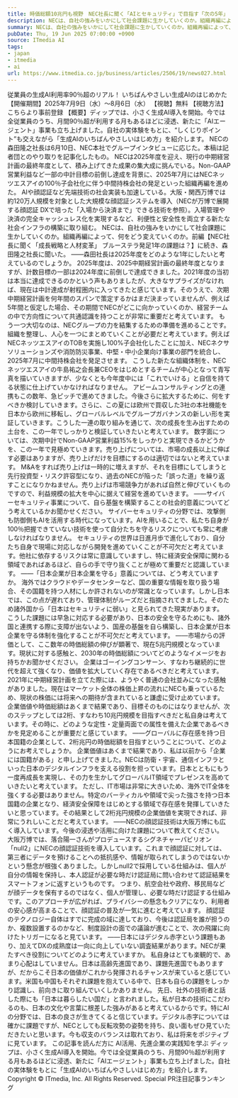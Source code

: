```yaml
---
title: 時価総額10兆円も視野　NEC社長に聞く「AIとセキュリティ」で目指す「次の5年」
description: NECは、自社の強みをいかにして社会課題に生かしていくのか。組織再編によって、何をどう変えていくのか。森田隆之社長に聞いた。
summary: NECは、自社の強みをいかにして社会課題に生かしていくのか。組織再編によって、何をどう変えていくのか。森田隆之社長に聞いた。
pubDate: Thu, 19 Jun 2025 07:00:00 +0900
source: ITmedia AI
tags:
- japan
- itmedia
- ai
url: https://www.itmedia.co.jp/business/articles/2506/19/news027.html
---
```


従業員の生成AI利用率90％超のリアル！ いちばんやさしい生成AIのはじめかた
【開催期間】2025年7月9日（水）〜8月6日（水）
【視聴】無料
【視聴方法】こちらより事前登録
【概要】ディップでは、小さく生成AI導入を開始。今では全従業員のうち、月間90％超が利用する月もあるほどに浸透、新たに「AIエージェント」事業も立ち上げました。自社の実体験をもとに、“しくじりポイント”も交えながら「生成AIのいちばんやさしいはじめ方」を紹介します。
NECの森田隆之社長は6月10日、NEC本社でグループインタビューに応じた。本稿は記者団とのやり取りを記事化したもの。
NECは2025年度を迎え、現行の中期経営計画の最終年度として、積み上げてきた成果の集大成に挑んでいる。Non-GAAP営業利益など一部の中計目標の前倒し達成を背景に、2025年7月にはNECネッツエスアイの100％子会社化に伴う中間持株会社の発足といった組織再編を進めた。
AIや顔認証など先端技術の社会実装も加速している。大阪・関西万博では約120万人規模を対象とした大規模な顔認証システムを導入（NECが万博で展開する顔認証 DXで培った「入場から決済まで」できる技術を参照）。入場管理や決済の完全キャッシュレス化を実現するなど、利便性と安全性を両立する新たな社会インフラの構築に取り組む。
NECは、自社の強みをいかにして社会課題に生かしていくのか。組織再編によって、何をどう変えていくのか。前編【NEC社長に聞く「成長戦略と人材変革」 ブルーステラ発足1年の課題は？】に続き、森田隆之社長に聞いた。
――森田社長は2025年度をどのような1年にしたいと考えているのでしょうか。
2025年度は、2025中期経営計画の最終年度となりますが、計数目標の一部は2024年度に前倒しで達成できました。2021年度の当初は本当に達成できるのかという声もありましたが、大きなサプライズがなければ、現在は中計達成が射程圏内に入ってきたと感じています。そのうえで、次期中期経営計画を何年間のスパンで策定するかはまだ決まっていませんが、例えば5年間と仮定した場合、その期間でNECがどこに向かっていくのか、経営チームの中で方向性について共通認識を持つことが非常に重要だと考えています。
もう一つ大切なのは、NECグループの力を結集するための準備を進めることです。組織を整理し、人心を一つにまとめていくことが必要だと考えています。例えばNECネッツエスアイのTOBを実施し100%子会社化したことに加え、NECネクサソリューションズや消防防災事業、中堅・中小企業向け事業の部門を統合し、2025年7月に中間持株会社を発足させます。
こうした新たな組織体制を、NECネッツエスアイの牛島祐之会長兼CEOをはじめとするチームが中心となって青写真を描いていきますが、少なくとも今年度中には「これでいける」と自信を持てる状態に仕上げていかなければなりません。
アビームコンサルティングとの連携もこの数年、急ピッチで進めてきました。今後さらに拡大するために、何をすべきか検討していきます。さらに、この夏には欧州で買収した3社の本社機能を日本から欧州に移転し、グローバルレベルでグループガバナンスの新しい形を実証していきます。こうした一連の取り組みを通じて、次の成長を生み出すための土台を、この一年でしっかりと検証していきたいと考えています。
数字面については、次期中計でNon-GAAP営業利益15%をしっかりと実現できるかどうかを、この一年で見極めていきます。売り上げについては、市場の成長以上に伸ばす必要はありますが、売り上げだけを目標にするのは適切ではないと考えています。
M&Aをすれば売り上げは一時的に増えますが、それを目標にしてしまうと先行投資型・リスク許容型になり、過去のNECが陥った「誤った道」を繰り返すことになりかねません。売り上げは市場競争力があれば自然と伸びていくものですので、利益規模の拡大を中心に据えて経営を進めていきます。
――サイバーセキュリティ事業について、自ら基盤を構築することの社会的意義についてどう考えているかお聞かせください。
サイバーセキュリティの分野では、攻撃側も防御側もAIを活用する時代になっています。AIを用いることで、私たち自身が100％把握できていない技術を使って自分たちを守るリスクについても常に考慮しなければなりません。
セキュリティの世界は日進月歩で進化しており、自分たち自身で現場に対応しながら開発を進めていくことが不可欠だと考えています。他社に依存するリスクは常に意識していますし、特に経済安全保障に関わる領域であればあるほど、自らの手で守り抜くことが極めて重要だと認識しています。
――「日本企業が日本企業を守る」意義については、どう考えていますか。
海外ではクラウドやデータセンターなど、国の重要な情報を取り扱う場合、その国籍を持つ人材にしか許されないのが常識となっています。しかし日本では、この点が遅れており、管理体制がルーズだと指摘されてきました。そのため諸外国から「日本はセキュリティに弱い」と見られてきた現実があります。
こうした課題には早急に対応する必要があり、日本の安全を守るためにも、諸外国と連携する際に支障が出ないよう、国産の基盤を自ら構築し、日本企業が日本企業を守る体制を強化することが不可欠だと考えています。
――市場からの評価として、ここ数年の時価総額の伸びが顕著で、現在5兆円規模となっています。現状に対する感触と、2030年の時価総額についてどのようなイメージをお持ちかお聞かせください。
企業はゴーイングコンサーン、すなわち継続的に世代を超えて強くなり、価値を拡大していく存在であるべきだと考えています。2021年に中期経営計画を立てた際には、ようやく普通の会社並みになった感触がありました。現在はマーケット全体の株価上昇の流れにNECも乗っているため、現状の株価には将来への期待が含まれていると謙虚に受け止めています。
企業価値や時価総額はあくまで結果であり、目標そのものにはなりませんが、次のステップとしては2桁、すなわち10兆円規模を目指すべきだと私自身は考えています。その時に、どのような定性・定量両面での属性を備えた企業であるべきかを見定めることが重要だと感じています。
――グローバルに存在感を持つ日本国籍の企業として、2桁兆円の時価総額を目指すということについて、どのようにお考えでしょうか。
企業価値はあくまで結果であり、私は以前から「企業には国籍がある」と申し上げてきました。NECは防衛・宇宙、通信インフラといった日本のデジタルインフラを支える役割を担っています。日本とともにもう一度再成長を実現し、その力を生かしてグローバルIT領域でプレゼンスを高めていきたいと考えています。
ただし、IT市場は非常に大きいため、海外でIT全体を強くする必要はありません。特定のバーティカルや領域で尖った強さを持つ日本国籍の企業となり、経済安全保障をはじめとする領域で存在感を発揮していきたいと思っています。その結果として2桁兆円規模の企業価値を実現できれば、非常にうれしいことだと考えています。
――NECの顔認証技術は大阪万博にも広く導入しています。今後の浸透や活用に向けた課題について教えてください。
大阪万博では、落合陽一さんがプロデュースするシグネチャーパビリオン「null2」にNECの顔認証技術を導入しています。これまで顔認証に対しては、第三者にデータを預けることへの抵抗感や、情報が取られてしまうのではないかという懸念が根強くありました。しかしnull2で採用している仕組みは、個人が自分の情報を保持し、本人認証が必要な時だけ認証局に問い合わせて認証結果をスマートフォンに返すというものです。
つまり、航空会社や政府、移民局などが顔データを保有するのではなく、個人が管理し、必要な時だけ認証する仕組みです。このアプローチが広がれば、プライバシーの懸念もクリアになり、利用者の安心感が高まることで、顔認証の普及が一気に進むと考えています。
顔認証のテクノロジー自体はすでに完成の域に達しており、今後は認証局を誰が担うのか、複数設置するのかなど、制度設計の面での議論が進むことで、次の飛躍に向けたトリガーになると見ています。
――日本にはデジタル赤字という課題もあり、加えてDXの成熟度は一向に向上していない調査結果があります。NECが果たすべき役割についてどのように考えていますか。
私自身はとても楽観的で、あまり心配はしていません。日本は高齢先進国であり、課題先進国でもありますが、だからこそ日本の価値がこれから発揮されるチャンスが来ていると感じています。米国も中国もそれぞれ課題を抱えている中で、日本も自らの課題をしっかり認識し、前向きに取り組んでいくしかありません。
先日、社外の技術者と話した際にも「日本は暮らしたい国だ」と言われました。私が日本の技術にこだわるのも、日本の文化や言葉に根差した強みがあると考えているからです。特にAIの分野では、日本の良さが生きてくると信じています。デジタル赤字については確かに課題ですが、NECとしても反転攻勢の姿勢を持ち、良い面もぜひ見ていただきたいと思います。今も収支のバランスは取れており、私は将来をポジティブに見ています。
この記事を読んだ方に AI活用、先進企業の実践知を学ぶ
ディップは、小さく生成AI導入を開始。今では全従業員のうち、月間90％超が利用する月もあるほどに浸透、新たに「AIエージェント」事業も立ち上げました。自社の実体験をもとに「生成AIのいちばんやさしいはじめ方」を紹介します。
Copyright © ITmedia, Inc. All Rights Reserved.
Special
PR注目記事ランキング